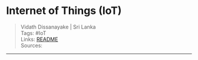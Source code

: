 # Internet of Things (IoT)

> Vidath Dissanayake | Sri Lanka  
> Tags: #IoT  
> Links: [README](../README.md)  
> Sources:  

---